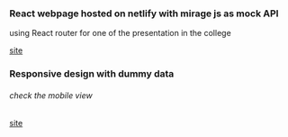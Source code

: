 ### React webpage hosted on netlify with mirage js as mock API

using React router for one of the presentation in the college

[site](https://thunderous-manatee-d74005.netlify.app/Assignment/solution/1/code)


### Responsive design with dummy data

###### check the mobile view

[site](https://effortless-kringle-e60bf8.netlify.app/)
